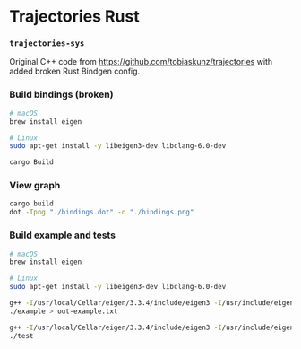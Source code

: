 # Trajectories Rust

### `trajectories-sys`

Original C++ code from <https://github.com/tobiaskunz/trajectories> with added broken Rust Bindgen config.

### Build bindings (broken)

```bash
# macOS
brew install eigen

# Linux
sudo apt-get install -y libeigen3-dev libclang-6.0-dev

cargo Build
```

### View graph

```bash
cargo build
dot -Tpng "./bindings.dot" -o "./bindings.png"
```

### Build example and tests

```bash
# macOS
brew install eigen

# Linux
sudo apt-get install -y libeigen3-dev libclang-6.0-dev

g++ -I/usr/local/Cellar/eigen/3.3.4/include/eigen3 -I/usr/include/eigen3 Example.cpp Trajectory.cpp Path.cpp -o example -O3
./example > out-example.txt

g++ -I/usr/local/Cellar/eigen/3.3.4/include/eigen3 -I/usr/include/eigen3 Test.cpp Trajectory.cpp Path.cpp -o test -O3
./test
```
